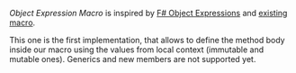 *Object Expression Macro* is inspired by [F# Object Expressions](http://msdn.microsoft.com/en-us/library/dd233237.aspx) and [existing macro](http://code.google.com/p/nemerle/source/browse/nemerle/trunk/snippets/ObjectExpressions/).

This one is the first implementation, that allows to define the method body inside our macro using the values from local context (immutable and mutable ones). Generics and new members are not supported yet.